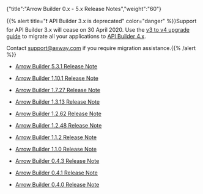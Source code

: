 {"title":"Arrow Builder 0.x - 5.x Release Notes","weight":"60"}

{{% alert title="❗️ API Builder 3.x is deprecated" color="danger" %}}Support for API Builder 3.x will cease on 30 April 2020. Use the [v3 to v4 upgrade guide](https://docs.axway.com/bundle/API_Builder_4x_allOS_en/page/api_builder_v3_to_v4_upgrade_guide.html) to migrate all your applications to [API Builder 4.x](https://docs.axway.com/bundle/API_Builder_4x_allOS_en/page/api_builder_getting_started_guide.html).

Contact [support@axway.com](mailto:support@axway.com) if you require migration assistance.{{% /alert %}}

* [Arrow Builder 5.3.1 Release Note](/docs/appc/Axway_API_Builder/API_Builder/API_Builder_Release_Notes/Arrow_Builder_0.x_-_5.x_Release_Notes/Arrow_Builder_5.3.1_Release_Note/)

* [Arrow Builder 1.10.1 Release Note](/docs/appc/Axway_API_Builder/API_Builder/API_Builder_Release_Notes/Arrow_Builder_0.x_-_5.x_Release_Notes/Arrow_Builder_1.10.1_Release_Note/)

* [Arrow Builder 1.7.27 Release Note](/docs/appc/Axway_API_Builder/API_Builder/API_Builder_Release_Notes/Arrow_Builder_0.x_-_5.x_Release_Notes/Arrow_Builder_1.7.27_Release_Note/)

* [Arrow Builder 1.3.13 Release Note](/docs/appc/Axway_API_Builder/API_Builder/API_Builder_Release_Notes/Arrow_Builder_0.x_-_5.x_Release_Notes/Arrow_Builder_1.3.13_Release_Note/)

* [Arrow Builder 1.2.62 Release Note](/docs/appc/Axway_API_Builder/API_Builder/API_Builder_Release_Notes/Arrow_Builder_0.x_-_5.x_Release_Notes/Arrow_Builder_1.2.62_Release_Note/)

* [Arrow Builder 1.2.48 Release Note](/docs/appc/Axway_API_Builder/API_Builder/API_Builder_Release_Notes/Arrow_Builder_0.x_-_5.x_Release_Notes/Arrow_Builder_1.2.48_Release_Note/)

* [Arrow Builder 1.1.2 Release Note](/docs/appc/Axway_API_Builder/API_Builder/API_Builder_Release_Notes/Arrow_Builder_0.x_-_5.x_Release_Notes/Arrow_Builder_1.1.2_Release_Note/)

* [Arrow Builder 1.1.0 Release Note](/docs/appc/Axway_API_Builder/API_Builder/API_Builder_Release_Notes/Arrow_Builder_0.x_-_5.x_Release_Notes/Arrow_Builder_1.1.0_Release_Note/)

* [Arrow Builder 0.4.3 Release Note](/docs/appc/Axway_API_Builder/API_Builder/API_Builder_Release_Notes/Arrow_Builder_0.x_-_5.x_Release_Notes/Arrow_Builder_0.4.3_Release_Note/)

* [Arrow Builder 0.4.1 Release Note](/docs/appc/Axway_API_Builder/API_Builder/API_Builder_Release_Notes/Arrow_Builder_0.x_-_5.x_Release_Notes/Arrow_Builder_0.4.1_Release_Note/)

* [Arrow Builder 0.4.0 Release Note](/docs/appc/Axway_API_Builder/API_Builder/API_Builder_Release_Notes/Arrow_Builder_0.x_-_5.x_Release_Notes/Arrow_Builder_0.4.0_Release_Note/)
